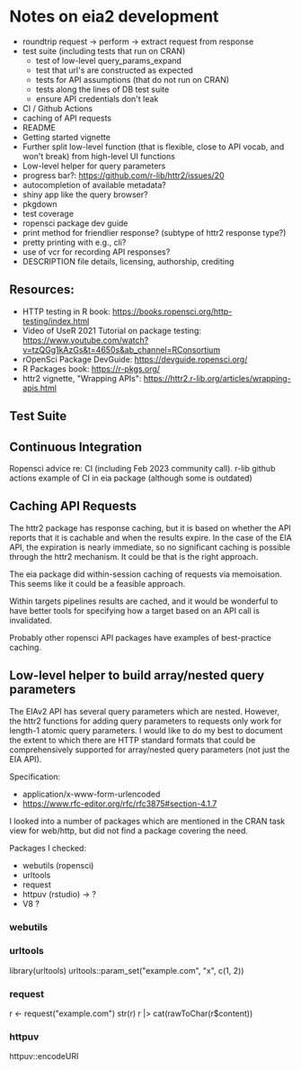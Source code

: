 
# Notes on eia2 development

- roundtrip request -> perform -> extract request from response
- test suite (including tests that run on CRAN)
  - test of low-level query_params_expand
  - test that url's are constructed as expected
  - tests for API assumptions (that do not run on CRAN)
  - tests along the lines of DB test suite
  - ensure API credentials don't leak
- CI / Github Actions
- caching of API requests
- README
- Getting started vignette
- Further split low-level function (that is flexible, close to API vocab, and won't break) from high-level UI functions
- Low-level helper for query parameters
- progress bar?: https://github.com/r-lib/httr2/issues/20
- autocompletion of available metadata?
- shiny app like the query browser?
- pkgdown
- test coverage
- ropensci package dev guide
- print method for friendlier response? (subtype of httr2 response type?)
- pretty printing with e.g., cli?
- use of vcr for recording API responses?
- DESCRIPTION file details, licensing, authorship, crediting



## Resources:

- HTTP testing in R book: https://books.ropensci.org/http-testing/index.html
- Video of UseR 2021 Tutorial on package testing: https://www.youtube.com/watch?v=tzQGg1kAzGs&t=4650s&ab_channel=RConsortium
- rOpenSci Package DevGuide: https://devguide.ropensci.org/
- R Packages book: https://r-pkgs.org/
- httr2 vignette, "Wrapping APIs": https://httr2.r-lib.org/articles/wrapping-apis.html


## Test Suite



## Continuous Integration

Ropensci advice re: CI (including Feb 2023 community call).
r-lib github actions
example of CI in eia package (although some is outdated)

## Caching API Requests

The httr2 package has response caching, but it is based on whether the API reports that it is cachable and when the results expire. In the case of the EIA API, the expiration is nearly immediate, so no significant caching is possible through the httr2 mechanism. It could be that is the right approach.

The eia package did within-session caching of requests via memoisation. This seems like it could be a feasible approach.

Within targets pipelines results are cached, and it would be wonderful to have better tools for specifying how a target based on an API call is invalidated.

Probably other ropensci API packages have examples of best-practice caching.


## Low-level helper to build array/nested query parameters

The EIAv2 API has several query parameters which are nested. However, the httr2 functions for adding query parameters to requests only work for length-1 atomic query parameters. I would like to do my best to document the extent to which there are HTTP standard formats that could be comprehensively supported for array/nested query parameters (not just the EIA API).

Specification:
- application/x-www-form-urlencoded  
- https://www.rfc-editor.org/rfc/rfc3875#section-4.1.7  


I looked into a number of packages which are mentioned in the CRAN task view for web/http, but did not find a package covering the need.

Packages I checked: 
- webutils (ropensci)
- urltools
- request
- httpuv (rstudio) -> ?
- V8 ?

### webutils


### urltools

library(urltools)
urltools::param_set("example.com", "x", c(1, 2))

### request

r <- request("example.com")
str(r)
r |> cat(rawToChar(r$content))

### httpuv

httpuv::encodeURI






